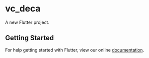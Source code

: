 # vc_deca

A new Flutter project.

## Getting Started

For help getting started with Flutter, view our online
[documentation](https://flutter.io/).
